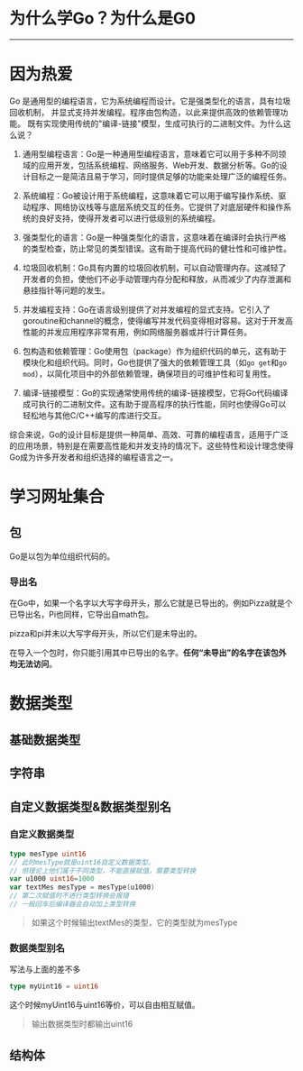 # 为什么学Go？为什么是G0

------

# 因为热爱

Go 是通用型的编程语言，它为系统编程而设计。它是强类型化的语言，具有垃圾回收机制， 并显式支持并发编程。程序由包构造，以此来提供高效的依赖管理功能。 既有实现使用传统的"编译-链接"模型，生成可执行的二进制文件。为什么这么说？

1. 通用型编程语言：Go是一种通用型编程语言，意味着它可以用于多种不同领域的应用开发，包括系统编程、网络服务、Web开发、数据分析等。Go的设计目标之一是简洁且易于学习，同时提供足够的功能来处理广泛的编程任务。

2. 系统编程：Go被设计用于系统编程，这意味着它可以用于编写操作系统、驱动程序、网络协议栈等与底层系统交互的任务。它提供了对底层硬件和操作系统的良好支持，使得开发者可以进行低级别的系统编程。

3. 强类型化的语言：Go是一种强类型化的语言，这意味着在编译时会执行严格的类型检查，防止常见的类型错误。这有助于提高代码的健壮性和可维护性。

4. 垃圾回收机制：Go具有内置的垃圾回收机制，可以自动管理内存。这减轻了开发者的负担，使他们不必手动管理内存分配和释放，从而减少了内存泄漏和悬挂指针等问题的发生。

5. 并发编程支持：Go在语言级别提供了对并发编程的显式支持。它引入了goroutine和channel的概念，使得编写并发代码变得相对容易。这对于开发高性能的并发应用程序非常有用，例如网络服务器或并行计算任务。

6. 包构造和依赖管理：Go使用包（package）作为组织代码的单元，这有助于模块化和组织代码。同时，Go也提供了强大的依赖管理工具（如`go get`和`go mod`），以简化项目中的外部依赖管理，确保项目的可维护性和可复用性。

7. 编译-链接模型：Go的实现通常使用传统的编译-链接模型，它将Go代码编译成可执行的二进制文件。这有助于提高程序的执行性能，同时也使得Go可以轻松地与其他C/C++编写的库进行交互。

综合来说，Go的设计目标是提供一种简单、高效、可靠的编程语言，适用于广泛的应用场景，特别是在需要高性能和并发支持的情况下。这些特性和设计理念使得Go成为许多开发者和组织选择的编程语言之一。

# 学习网址集合







## 包

Go是以包为单位组织代码的。

### 导出名

在Go中，如果一个名字以大写字母开头，那么它就是已导出的。例如Pizza就是个已导出名，Pi也同样，它导出自math包。

pizza和pi并未以大写字母开头，所以它们是未导出的。

在导入一个包时，你只能引用其中已导出的名字。**任何“未导出”的名字在该包外均无法访问**。





# 数据类型

## 基础数据类型





## 字符串





## 自定义数据类型&数据类型别名

### 自定义数据类型

```go
type mesType uint16
// 此时mesType就是uint16自定义数据类型。
// 但理论上他们属于不同类型，不能直接赋值，需要类型转换
var u1000 uint16=1000
var textMes mesType = mesType(u1000)
// 第二次赋值时不进行类型转换会报错
// 一般回车后编译器会自动加上类型转换
```

> 如果这个时候输出textMes的类型，它的类型就为mesType

### 数据类型别名

写法与上面的差不多

```go
type myUint16 = uint16
```

这个时候myUint16与uint16等价，可以自由相互赋值。

> 输出数据类型时都输出uint16

## 结构体

